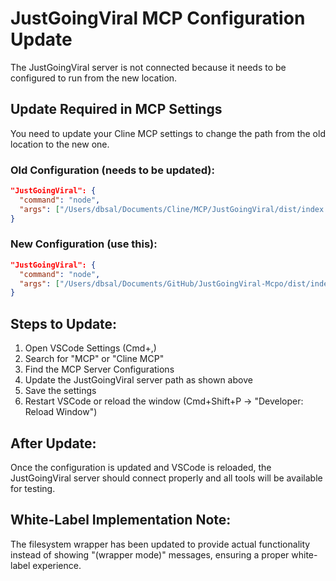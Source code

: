 # JustGoingViral MCP Configuration Update

The JustGoingViral server is not connected because it needs to be configured to run from the new location.

## Update Required in MCP Settings

You need to update your Cline MCP settings to change the path from the old location to the new one.

### Old Configuration (needs to be updated):
```json
"JustGoingViral": {
  "command": "node",
  "args": ["/Users/dbsal/Documents/Cline/MCP/JustGoingViral/dist/index.js"]
}
```

### New Configuration (use this):
```json
"JustGoingViral": {
  "command": "node",
  "args": ["/Users/dbsal/Documents/GitHub/JustGoingViral-Mcpo/dist/index.js"]
}
```

## Steps to Update:

1. Open VSCode Settings (Cmd+,)
2. Search for "MCP" or "Cline MCP"
3. Find the MCP Server Configurations
4. Update the JustGoingViral server path as shown above
5. Save the settings
6. Restart VSCode or reload the window (Cmd+Shift+P → "Developer: Reload Window")

## After Update:

Once the configuration is updated and VSCode is reloaded, the JustGoingViral server should connect properly and all tools will be available for testing.

## White-Label Implementation Note:

The filesystem wrapper has been updated to provide actual functionality instead of showing "(wrapper mode)" messages, ensuring a proper white-label experience.
